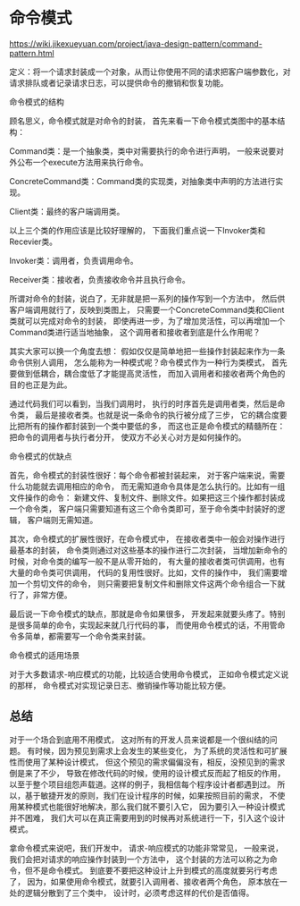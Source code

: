 # 命令模式

https://wiki.jikexueyuan.com/project/java-design-pattern/command-pattern.html

定义：将一个请求封装成一个对象，从而让你使用不同的请求把客户端参数化，对请求排队或者记录请求日志，可以提供命令的撤销和恢复功能。


命令模式的结构

顾名思义，命令模式就是对命令的封装，
首先来看一下命令模式类图中的基本结构：

Command类：是一个抽象类，类中对需要执行的命令进行声明，
一般来说要对外公布一个execute方法用来执行命令。

ConcreteCommand类：Command类的实现类，对抽象类中声明的方法进行实现。

Client类：最终的客户端调用类。

以上三个类的作用应该是比较好理解的，
下面我们重点说一下Invoker类和Recevier类。

Invoker类：调用者，负责调用命令。

Receiver类：接收者，负责接收命令并且执行命令。

所谓对命令的封装，说白了，无非就是把一系列的操作写到一个方法中，
然后供客户端调用就行了，反映到类图上，
只需要一个ConcreteCommand类和Client类就可以完成对命令的封装，
即使再进一步，为了增加灵活性，可以再增加一个Command类进行适当地抽象，
这个调用者和接收者到底是什么作用呢？

其实大家可以换一个角度去想：
假如仅仅是简单地把一些操作封装起来作为一条命令供别人调用，
怎么能称为一种模式呢？命令模式作为一种行为类模式，
首先要做到低耦合，耦合度低了才能提高灵活性，
而加入调用者和接收者两个角色的目的也正是为此。


通过代码我们可以看到，当我们调用时，
执行的时序首先是调用者类，然后是命令类，
最后是接收者类。也就是说一条命令的执行被分成了三步，
它的耦合度要比把所有的操作都封装到一个类中要低的多，
而这也正是命令模式的精髓所在：把命令的调用者与执行者分开，
使双方不必关心对方是如何操作的。

命令模式的优缺点

首先，命令模式的封装性很好：每个命令都被封装起来，
对于客户端来说，需要什么功能就去调用相应的命令，
而无需知道命令具体是怎么执行的。比如有一组文件操作的命令：
新建文件、复制文件、删除文件。如果把这三个操作都封装成一个命令类，
客户端只需要知道有这三个命令类即可，至于命令类中封装好的逻辑，
客户端则无需知道。

其次，命令模式的扩展性很好，在命令模式中，
在接收者类中一般会对操作进行最基本的封装，
命令类则通过对这些基本的操作进行二次封装，
当增加新命令的时候，对命令类的编写一般不是从零开始的，
有大量的接收者类可供调用，也有大量的命令类可供调用，
代码的复用性很好。比如，文件的操作中，
我们需要增加一个剪切文件的命令，
则只需要把复制文件和删除文件这两个命令组合一下就行了，非常方便。

最后说一下命令模式的缺点，那就是命令如果很多，
开发起来就要头疼了。特别是很多简单的命令，实现起来就几行代码的事，
而使用命令模式的话，不用管命令多简单，都需要写一个命令类来封装。

命令模式的适用场景

对于大多数请求-响应模式的功能，比较适合使用命令模式，
正如命令模式定义说的那样，
命令模式对实现记录日志、撤销操作等功能比较方便。

## 总结

对于一个场合到底用不用模式，
这对所有的开发人员来说都是一个很纠结的问题。
有时候，因为预见到需求上会发生的某些变化，
为了系统的灵活性和可扩展性而使用了某种设计模式，
但这个预见的需求偏偏没有，相反，没预见到的需求倒是来了不少，
导致在修改代码的时候，使用的设计模式反而起了相反的作用，
以至于整个项目组怨声载道。这样的例子，我相信每个程序设计者都遇到过。
所以，基于敏捷开发的原则，我们在设计程序的时候，如果按照目前的需求，
不使用某种模式也能很好地解决，那么我们就不要引入它，
因为要引入一种设计模式并不困难，
我们大可以在真正需要用到的时候再对系统进行一下，引入这个设计模式。

拿命令模式来说吧，我们开发中，
请求-响应模式的功能非常常见，
一般来说，我们会把对请求的响应操作封装到一个方法中，
这个封装的方法可以称之为命令，但不是命令模式。
到底要不要把这种设计上升到模式的高度就要另行考虑了，
因为，如果使用命令模式，就要引入调用者、接收者两个角色，
原本放在一处的逻辑分散到了三个类中，
设计时，必须考虑这样的代价是否值得。